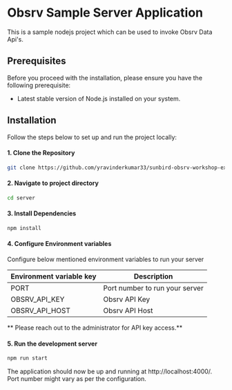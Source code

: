# Obsrv Sample Server Application

This is a sample nodejs project which can be used to invoke Obsrv Data Api's.

## Prerequisites

Before you proceed with the installation, please ensure you have the following prerequisite:

- Latest stable version of Node.js installed on your system.

## Installation

Follow the steps below to set up and run the project locally:

#### 1. Clone the Repository

```bash
git clone https://github.com/yravinderkumar33/sunbird-obsrv-workshop-example-application
```

#### 2. Navigate to project directory

```bash
cd server 
```

#### 3. Install Dependencies

```bash
npm install
```

#### 4. Configure Environment variables

Configure below mentioned environment variables to run your server

| Environment variable key | Description |
|----------|----------|
| PORT  | Port number to run your server   | 
| OBSRV_API_KEY   | Obsrv API Key  | 
| OBSRV_API_HOST    | Obsrv API Host  | 

** Please reach out to the administrator for API key access.**

#### 5. Run the development server

```bash
npm run start
```

The application should now be up and running at http://localhost:4000/. Port number might vary as per the configuration.

